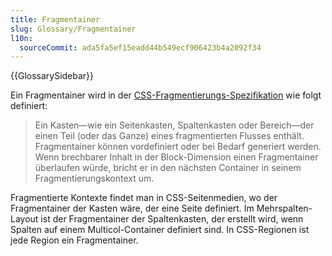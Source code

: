 ```yaml
---
title: Fragmentainer
slug: Glossary/Fragmentainer
l10n:
  sourceCommit: ada5fa5ef15eadd44b549ecf906423b4a2092f34
---
```


{{GlossarySidebar}}

Ein Fragmentainer wird in der [CSS-Fragmentierungs-Spezifikation](https://www.w3.org/TR/css-break-3/) wie folgt definiert:

> Ein Kasten—wie ein Seitenkasten, Spaltenkasten oder Bereich—der einen Teil (oder das Ganze) eines fragmentierten Flusses enthält. Fragmentainer können vordefiniert oder bei Bedarf generiert werden. Wenn brechbarer Inhalt in der Block-Dimension einen Fragmentainer überlaufen würde, bricht er in den nächsten Container in seinem Fragmentierungskontext um.

Fragmentierte Kontexte findet man in CSS-Seitenmedien, wo der Fragmentainer der Kasten wäre, der eine Seite definiert. Im Mehrspalten-Layout ist der Fragmentainer der Spaltenkasten, der erstellt wird, wenn Spalten auf einem Multicol-Container definiert sind. In CSS-Regionen ist jede Region ein Fragmentainer.
